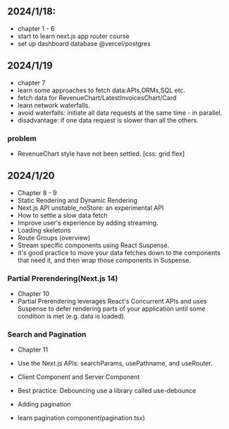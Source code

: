## 2024/1/18:
- chapter 1 - 6
- start to learn next.js app router course 
- set up dashboard database @vercel/postgres

## 2024/1/19
- chapter 7
- learn some approaches to fetch data:APIs,ORMs,SQL etc.
- fetch data for RevenueChart/LatestInvoicesChart/Card
- learn network waterfalls.
- avoid waterfalls: initiate all data requests at the same time - in parallel.
- disadvantage: if one data request is slower than all the others.

### problem
- RevenueChart style have not been settled. [css: grid flex]

## 2024/1/20
- Chapter 8 - 9
- Static Rendering and Dynamic Rendering
- Next.js API unstable_noStore: an experimental API
- How to settle a slow data fetch
- Improve user's experience by adding streaming.
- Loading skeletons
- Route Groups (overview)
- Stream specific components using React Suspense.
- it's good practice to move your data fetches down to the components that need it, and then wrap those components in Suspense. 

### Partial Prerendering(Next.js 14)
- Chapter 10
- Partial Prerendering leverages React's Concurrent APIs and uses Suspense to defer rendering parts of your application until some condition is met (e.g. data is loaded).

### Search and Pagination
- Chapter 11
- Use the Next.js APIs: searchParams, usePathname, and useRouter.
- Client Component and Server Component
- Best practice: Debouncing  use a library called use-debounce

- Adding pagination
- learn pagination component(pagination.tsx)